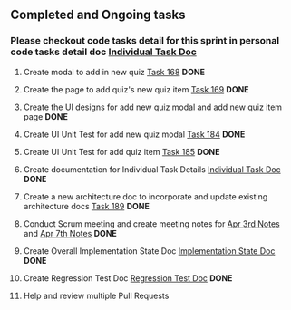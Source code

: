 ## Completed and Ongoing tasks

### Please checkout code tasks detail for this sprint in personal code tasks detail doc [Individual Task Doc](/doc/individual_submission/sprint%203/trangv_code_task_doc.md)

1. Create modal to add in new quiz [Task 168](https://github.com/MUN-COMP6905/project-eteam/issues/168) **DONE**

2. Create the page to add quiz's new quiz item [Task 169](https://github.com/MUN-COMP6905/project-eteam/issues/169) **DONE**

3. Create the UI designs for add new quiz modal and add new quiz item page **DONE**

4. Create UI Unit Test for add new quiz modal [Task 184](https://github.com/MUN-COMP6905/project-eteam/issues/184) **DONE**

5. Create UI Unit Test for add quiz item [Task 185](https://github.com/MUN-COMP6905/project-eteam/issues/185) **DONE**

5. Create documentation for Individual Task Details [Individual Task Doc](/doc/individual_submission/sprint%203/trangv_code_task_doc.md) **DONE**

6. Create a new architecture doc to incorporate and update existing architecture docs [Task 189](https://github.com/MUN-COMP6905/project-eteam/issues/189) **DONE**

7. Conduct Scrum meeting and create meeting notes for [Apr 3rd Notes](/doc/meeting_notes/sprint3_apr3.md) and [Apr 7th Notes](/doc/meeting_notes/sprint3_apr7.md)  **DONE**

8. Create Overall Implementation State Doc [Implementation State Doc](/doc/implementationState.md) **DONE**

9. Create Regression Test Doc [Regression Test Doc](/doc/regression_test.md) **DONE**

8. Help and review multiple Pull Requests